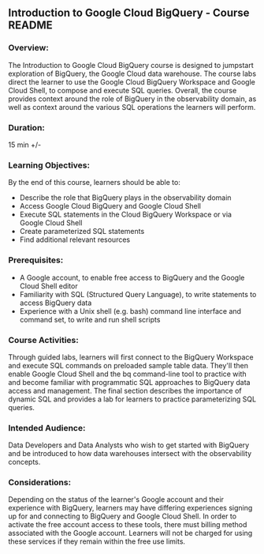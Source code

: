 ## Introduction to Google Cloud BigQuery - Course README

### **Overview:**

The Introduction to Google Cloud BigQuery course is designed to jumpstart exploration of BigQuery, the Google Cloud data warehouse. The course labs direct the learner to use the Google Cloud BigQuery Workspace and Google Cloud Shell, to compose and execute SQL queries. Overall, the course provides context around the role of BigQuery in the observability domain, as well as context around the various SQL operations the learners will perform.

### **Duration:** 
15 min +/-

### **Learning Objectives:** 

By the end of this course, learners should be able to:
* Describe the role that BigQuery plays in the observability domain
* Access Google Cloud BigQuery and Google Cloud Shell
* Execute SQL statements in the Cloud BigQuery Workspace or via Google Cloud Shell
* Create parameterized SQL statements 
* Find additional relevant resources 

### **Prerequisites:** 

* A Google account, to enable free access to BigQuery and the Google Cloud Shell editor  
* Familiarity with SQL (Structured Query Language), to write statements to access BigQuery data 
* Experience with a Unix shell (e.g. bash) command line interface and command set, to write and run shell scripts  

### **Course Activities:** 

Through guided labs, learners will first connect to the BigQuery Workspace and execute SQL commands on preloaded sample table data.  They'll then enable Google Cloud Shell and the bq command-line tool to practice with and become familiar with programmatic SQL approaches to BigQuery data access and management. The final section describes the importance of dynamic SQL and provides a lab for learners to practice parameterizing SQL queries.   

### **Intended Audience:**  
Data Developers and Data Analysts who wish to get started with BigQuery and be introduced to how data warehouses intersect with the observability concepts. 

### **Considerations:** 

Depending on the status of the learner's Google account and their experience with BigQuery, learners may have differing experiences signing up for and connecting to BigQuery and Google Cloud Shell.  In order to activate the free account access to these tools, there must billing method associated with the Google account. Learners will not be charged for using these services if they remain within the free use limits.
